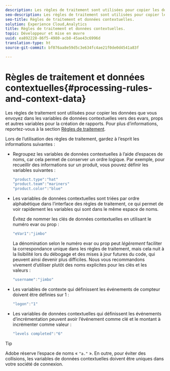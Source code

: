 ```yaml
---
description: Les règles de traitement sont utilisées pour copier les données que vous envoyez dans les variables de données contextuelles vers des evars, props et autres variables pour la création de rapports.
seo-description: Les règles de traitement sont utilisées pour copier les données que vous envoyez dans les variables de données contextuelles vers des evars, props et autres variables pour la création de rapports.
seo-title: Règles de traitement et données contextuelles.
solution: Experience Cloud,Analytics
title: Règles de traitement et données contextuelles.
topic: Développeur et mise en œuvre
uuid: ea892228-86f5-4980-acb8-45ae43c6996d
translation-type: ht
source-git-commit: bf076aa8e59d5c3e634fc4ae21f0de0d4541a83f

---
```



# Règles de traitement et données contextuelles{#processing-rules-and-context-data}

Les règles de traitement sont utilisées pour copier les données que vous envoyez dans les variables de données contextuelles vers des evars, props et autres variables pour la création de rapports. Pour plus d’informations, reportez-vous à la section [Règles de traitement](https://docs.adobe.com/content/help/fr-FR/analytics/admin/admin-tools/processing-rules/processing-rules.html).

Lors de l’utilisation des règles de traitement, gardez à l’esprit les informations suivantes :

* Regroupez les variables de données contextuelles à l’aide d’espaces de noms, car cela permet de conserver un ordre logique. Par exemple, pour recueillir des informations sur un produit, vous pouvez définir les variables suivantes :

   ```js
   "product.type":"hat" 
   "product.team":"mariners" 
   "product.color":"blue"
   ```

* Les variables de données contextuelles sont triées par ordre alphabétique dans l’interface des règles de traitement, ce qui permet de voir rapidement les variables qui sont dans le même espace de noms.

   Évitez de nommer les clés de données contextuelles en utilisant le numéro evar ou prop :

   ```js
   "eVar1":"jimbo"
   ```

   La dénomination selon le numéro evar ou prop peut *légèrement* faciliter la correspondance unique dans les règles de traitement, mais cela nuit à la lisibilité lors du débogage et des mises à jour futures du code, qui peuvent ainsi devenir plus difficiles. Nous vous recommandons vivement d’utiliser plutôt des noms explicites pour les clés et les valeurs :

   ```js
   "username":"jimbo"
   ```

* Les variables de contexte qui définissent les événements de compteur doivent être définies sur 1 :

   ```js
   "logon":"1"
   ```

* Les variables de données contextuelles qui définissent les événements d’incrémentation peuvent avoir l’événement comme clé et le montant à incrémenter comme valeur :

   ```js
   "levels completed":"6"
   ```

>[!TIP]
>
>Adobe réserve l’espace de noms « `"a."` ». En outre, pour éviter des collisions, les variables de données contextuelles doivent être uniques dans votre société de connexion.

